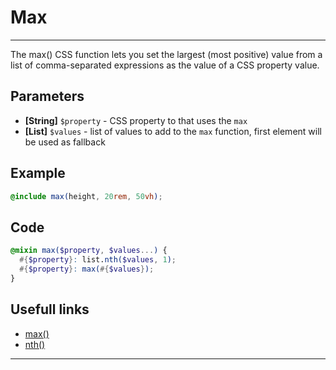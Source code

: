 # Max

---

The max() CSS function lets you set the largest (most positive) value from a list of comma-separated expressions as the value of a CSS property value.

## Parameters

- **[String]** `$property` - CSS property to that uses the `max`
- **[List]** `$values` - list of values to add to the `max` function, first element will be used as fallback

## Example

```scss
@include max(height, 20rem, 50vh);
```

## Code

```scss
@mixin max($property, $values...) {
  #{$property}: list.nth($values, 1);
  #{$property}: max(#{$values});
}
```

## Usefull links

- [max()](<https://developer.mozilla.org/en-US/docs/Web/CSS/max()>)
- [nth()](https://sass-lang.com/documentation/modules/list#nth)

---

